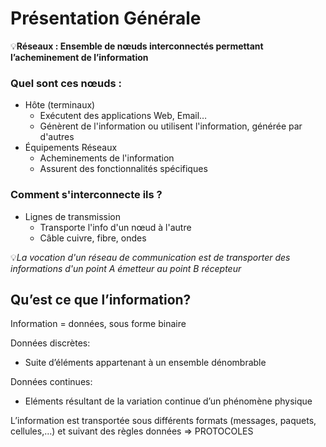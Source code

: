 # Présentation Générale

💡**Réseaux : Ensemble de nœuds interconnectés permettant l’acheminement de l’information**

### Quel sont ces nœuds :

- Hôte (terminaux)
    - Exécutent des applications Web, Email…
    - Génèrent de l'information ou utilisent l'information, générée par d'autres
- Équipements Réseaux
    - Acheminements de l'information
    - Assurent des fonctionnalités spécifiques

### Comment s'interconnecte ils ?
- Lignes de transmission
    - Transporte l'info d'un nœud à l'autre
    - Câble cuivre, fibre, ondes

💡*La vocation d'un réseau de communication est de transporter des informations d'un point A émetteur au point B récepteur*  

## Qu’est ce que l’information?

Information = données, sous forme binaire 

Données discrètes:

- Suite d’éléments appartenant à un ensemble dénombrable

Données continues:

- Eléments résultant de la variation continue d’un phénomène physique

L’information est transportée  sous différents formats (messages, paquets, cellules,…)
et suivant des règles données => PROTOCOLES